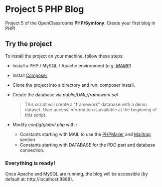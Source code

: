 # Project 5 PHP Blog

Project 5 of the OpenClassrooms **PHP/Symfony**: Create your first blog in PHP!

## Try the project

To install the project on your machine, follow these steps:

- Install a PHP / MySQL / Apache environment *(e.g.,[MAMP](https://www.mamp.info/en/))*
- Install  [Composer](https://getcomposer.org/download/)
- Clone the project into a directory and run: composer install.
- Create the database via *public/UML/framework.sql*

  >This script will create a "framework" database with a demo dataset. User access information is available at the beginning of this script.

- Modify  *config/global.php* with :
    - Constants starting with MAIL to use the [PHPMailer](https://github.com/PHPMailer/PHPMailer) and [Mailtrap](https://mailtrap.io/) section
    - Constants starting with DATABASE for the PDO part and database connection.


### Everything is ready!
Once Apache and MySQL are running, the blog will be accessible (by default at: http://localhost:8888).
